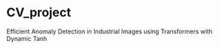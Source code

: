 # CV_project
Efficient Anomaly Detection in Industrial Images using Transformers with  Dynamic Tanh
